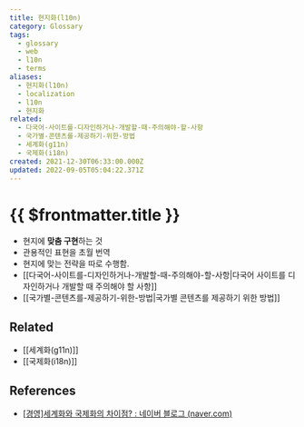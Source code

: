 ```yaml
---
title: 현지화(l10n)
category: Glossary
tags:
  - glossary
  - web
  - l10n
  - terms
aliases:
  - 현지화(l10n)
  - localization
  - l10n
  - 현지화
related:
  - 다국어-사이트를-디자인하거나-개발할-때-주의해야-할-사항
  - 국가별-콘텐츠를-제공하기-위한-방법
  - 세계화(g11n)
  - 국제화(i18n)
created: 2021-12-30T06:33:00.000Z
updated: 2022-09-05T05:04:22.371Z
---
```


# {{ $frontmatter.title }}

- 현지에 **맞춤 구현**하는 것
- 관용적인 표현을 초월 번역
- 현지에 맞는 전략을 따로 수행함.
- [[다국어-사이트를-디자인하거나-개발할-때-주의해야-할-사항|다국어 사이트를 디자인하거나 개발할 때 주의해야 할 사항]]
- [[국가별-콘텐츠를-제공하기-위한-방법|국가별 콘텐츠를 제공하기 위한 방법]]

## Related

- [[세계화(g11n)]]
- [[국제화(i18n)]]

## References

- [[경영]세계화와 국제화의 차이점? : 네이버 블로그 (naver.com)](https://m.blog.naver.com/PostView.naver?isHttpsRedirect=true&blogId=ooyyrr1004&logNo=220858440465)
